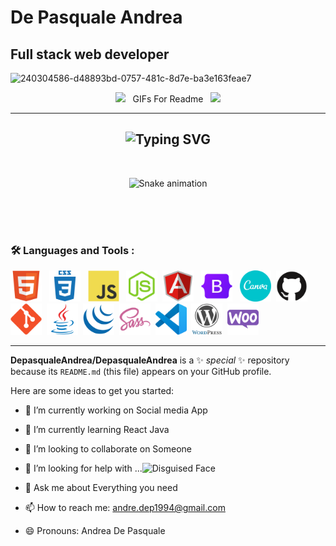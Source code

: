 # De Pasquale Andrea
## Full stack web developer



![240304586-d48893bd-0757-481c-8d7e-ba3e163feae7](https://github.com/DepasqualeAndrea/DepasqualeAndrea/assets/128024931/094f0c75-2215-45a9-9f25-0ae91eb0cabf)

<div align="center">
<img src="https://user-images.githubusercontent.com/74038190/213844263-a8897a51-32f4-4b3b-b5c2-e1528b89f6f3.png" width="50px" /> &nbsp; GIFs For Readme &nbsp; <img src="https://user-images.githubusercontent.com/74038190/213844263-a8897a51-32f4-4b3b-b5c2-e1528b89f6f3.png" width="50px" />

-------------------------------------------------------------------------------------------------------------------------------------------------------------- 
</div> 

<div align="center">
   <h2>
<img src="https://readme-typing-svg.demolab.com/?font=Fira+Code&duration=1&pause=10000000000000&color=E46AF8D2&center=true&vCenter=true&repeat=false&width=435&lines=🐍+My+Contributions+🐍" alt="Typing SVG" />
    </h2>
  <br>
 
  ![Snake animation](https://github.com/eagrundy/eagrundy/blob/output/github-contribution-grid-snake.svg)
 
  <br/><br/><br/>
</div>



### 🛠️ Languages and Tools : 
<div>   
<img src="https://github.com/devicons/devicon/blob/master/icons/html5/html5-original.svg" title="HTML5" alt="HTML" width="50" height="50"/>
&nbsp;   
<img src="https://github.com/devicons/devicon/blob/master/icons/css3/css3-plain-wordmark.svg"  title="CSS3" alt="CSS" width="50" height="50"/> &nbsp;  
<img src="https://github.com/devicons/devicon/blob/master/icons/javascript/javascript-original.svg" title="JavaScript" alt="JavaScript" width="50" height="50"/> &nbsp;  
<img src="https://github.com/devicons/devicon/blob/master/icons/nodejs/nodejs-original.svg" title="NodeJS" alt="NodeJS" width="50" height="50"/>&nbsp;
<img src="https://github.com/devicons/devicon/blob/master/icons/angularjs/angularjs-original.svg" title="Angular" **alt="Angular" width="50" height="50"/> &nbsp; 
<img src="https://github.com/devicons/devicon/blob/master/icons/bootstrap/bootstrap-original.svg" title="Bootstrap" **alt="Bootstrap" width="50" height="50"/> &nbsp; 
<img src="https://github.com/devicons/devicon/blob/master/icons/canva/canva-original.svg" title="canva" **alt="canva" width="50" height="50"/>&nbsp;
<img src="https://github.com/devicons/devicon/blob/master/icons/github/github-original.svg" title="github" **alt="github" width="50" height="50"/>&nbsp;
<img src="https://github.com/devicons/devicon/blob/master/icons/git/git-original.svg" title="git" **alt="git" width="50" height="50"/>&nbsp;
<img src="https://github.com/devicons/devicon/blob/master/icons/java/java-original.svg" title="java" **alt="java" width="50" height="50"/>&nbsp;
<img src="https://github.com/devicons/devicon/blob/master/icons/jquery/jquery-original.svg" title="jquery" **alt="jquery" width="50" height="50"/>&nbsp;
<img src="https://github.com/devicons/devicon/blob/master/icons/sass/sass-original.svg" title="sass" **alt="sass" width="50" height="50"/>&nbsp;
<img src="https://github.com/devicons/devicon/blob/master/icons/vscode/vscode-original.svg" title="vscode" **alt="vscode" width="50" height="50"/>&nbsp;
<img src="https://github.com/devicons/devicon/blob/master/icons/wordpress/wordpress-original.svg" title="wordpress" **alt="wordpress" width="50" height="50"/>&nbsp;
<img src="https://github.com/devicons/devicon/blob/master/icons/woocommerce/woocommerce-original.svg" title="woocommerce" **alt="woocommerce" width="50" height="50"/>&nbsp;
</div>
       
   
---------------------------------------------------------------------------------------------------------------------------------------------------

**DepasqualeAndrea/DepasqualeAndrea** is a ✨ _special_ ✨ repository because its `README.md` (this file) appears on your GitHub profile.

Here are some ideas to get you started:

- 🔭 I’m currently working on Social media App
- 🌱 I’m currently learning React Java
- 👯 I’m looking to collaborate on Someone 
- 🤔 I’m looking for help with ...![Disguised Face](https://github.com/DepasqualeAndrea/DepasqualeAndrea/assets/128024931/04f46a8b-ddaf-4875-8cb4-24fe3904c4ff)

- 💬 Ask me about Everything you need
- 📫 How to reach me: andre.dep1994@gmail.com
- 😄 Pronouns: Andrea De Pasquale



